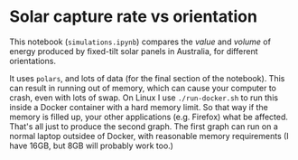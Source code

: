 # Solar capture rate vs orientation

This notebook (`simulations.ipynb`) compares the _value_ and _volume_ of energy produced by fixed-tilt solar panels in Australia, for different orientations.

It uses `polars`, and lots of data (for the final section of the notebook). This can result in running out of memory, which can cause your computer to crash, even with lots of swap. On Linux I use `./run-docker.sh` to run this inside a Docker container with a hard memory limit. So that way if the memory is filled up, your other applications (e.g. Firefox) what be affected. That's all just to produce the second graph. The first graph can run on a normal laptop outsidee of Docker, with reasonable memory requirements (I have 16GB, but 8GB will probably work too.)